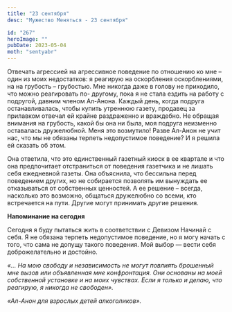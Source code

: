 ```yaml
---
title: "23 сентября"
desc: "Мужество Меняться - 23 сентября"

id: "267"
heroImage: ""
pubDate: 2023-05-04
moth: "sentyabr"
---
```


Отвечать агрессией на агрессивное поведение по отношению ко мне – один из моих
недостатков: я реагирую на оскорбления оскорблениями, на на грубость –
грубостью. Мне никогда даже в голову не приходило, что можно реагировать по-
другому, пока я не стала ездить на работу с подругой, давним членом Ал-Анона.
Каждый день, когда подруга останавливалась, чтобы купить утреннюю газету,
продавец за прилавком отвечал ей крайне раздраженно и враждебно. Не обращая
внимания на грубость, какой бы она ни была, моя подруга неизменно оставалась
дружелюбной. Меня это возмутило! Разве Ал-Анон не учит нас, что мы не обязаны
терпеть недопустимое поведение? И я решила ей сказать об этом.

Она ответила, что это единственный газетный киоск в ее квартале и что она
предпочитает отстраниться от поведения газетчика и не лишать себя ежедневной
газеты. Она объяснила, что бессильна перед поведением других, но не собирается
позволять им вынуждать ее отказываться от собственных ценностей. А ее решение
– всегда, насколько это возможно, общаться дружелюбно со всеми, кто
встречается на пути. Другие могут принимать другие решения.

**Напоминание на сегодня**

Сегодня я буду пытаться жить в соответствии с Девизом Начинай с себя. Я не
обязана терпеть недопустимое поведение, но я могу начать с того, что сама не
допущу такого поведения. Мой выбор — вести себя доброжелательно и достойно.

_«… На мою свободу и независимость не могут повлиять брошенный мне вызов или
объявленная мне конфронтация. Они основаны на моей собственной установке и на
моих чувствах. Если я только и делаю, что реагирую, я никогда не свободен»._

_«Ал-Анон для взрослых детей алкоголиков»._
